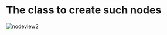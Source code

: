 # The class to create such nodes
![nodeview2]([https://user-images.githubusercontent.com/13070282/31816923-1112b4b8-b58a-11e7-9792-5b7034516bd5.png](https://github.com/touflag/NodeView/blob/main/my.png)https://github.com/touflag/NodeView/blob/main/my.png)
